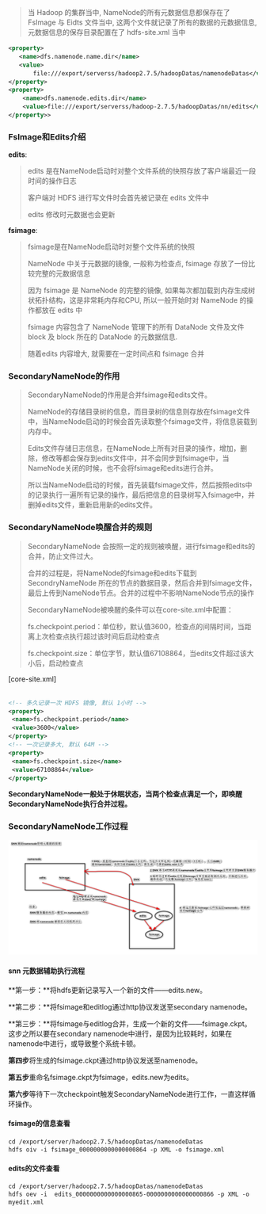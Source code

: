 > 当 Hadoop 的集群当中, NameNode的所有元数据信息都保存在了 FsImage 与 Eidts 文件当中, 这两个文件就记录了所有的数据的元数据信息, 元数据信息的保存目录配置在了 hdfs-site.xml 当中

```xml
<property>
   <name>dfs.namenode.name.dir</name>    
   <value>
       file:///export/serverss/hadoop2.7.5/hadoopDatas/namenodeDatas</value>
</property>
<property>
    <name>dfs.namenode.edits.dir</name>
    <value>file:///export/serverss/hadoop-2.7.5/hadoopDatas/nn/edits</value>
</property>>
```

### **FsImage和Edits**介绍

**edits**:

> edits 是在NameNode启动时对整个文件系统的快照存放了客户端最近一段时间的操作日志
>
> 客户端对 HDFS 进行写文件时会首先被记录在 edits 文件中
>
> edits 修改时元数据也会更新

**fsimage**:

> fsimage是在NameNode启动时对整个文件系统的快照
>
> NameNode 中关于元数据的镜像, 一般称为检查点, fsimage 存放了一份比较完整的元数据信息
>
> 因为 fsimage 是 NameNode 的完整的镜像, 如果每次都加载到内存生成树状拓扑结构，这是非常耗内存和CPU, 所以一般开始时对 NameNode 的操作都放在 edits 中
>
> fsimage 内容包含了 NameNode 管理下的所有 DataNode 文件及文件 block 及 block 所在的 DataNode 的元数据信息.
>
> 随着edits 内容增大, 就需要在一定时间点和 fsimage 合并

###  **SecondaryNameNode的作用**

> SecondaryNameNode的作用是合并fsimage和edits文件。
>
> NameNode的存储目录树的信息，而目录树的信息则存放在fsimage文件中，当NameNode启动的时候会首先读取整个fsimage文件，将信息装载到内存中。
>
> Edits文件存储日志信息，在NameNode上所有对目录的操作，增加，删除，修改等都会保存到edits文件中，并不会同步到fsimage中，当NameNode关闭的时候，也不会将fsimage和edits进行合并。
>
> 所以当NameNode启动的时候，首先装载fsimage文件，然后按照edits中的记录执行一遍所有记录的操作，最后把信息的目录树写入fsimage中，并删掉edits文件，重新启用新的edits文件。

### **SecondaryNameNode唤醒合并的规则**

> SecondaryNameNode 会按照一定的规则被唤醒，进行fsimage和edits的合并，防止文件过大。
>
> 合并的过程是，将NameNode的fsimage和edits下载到SecondryNameNode 所在的节点的数据目录，然后合并到fsimage文件，最后上传到NameNode节点。合并的过程中不影响NameNode节点的操作
>
> SecondaryNameNode被唤醒的条件可以在core-site.xml中配置：
>
> fs.checkpoint.period：单位秒，默认值3600，检查点的间隔时间，当距离上次检查点执行超过该时间后启动检查点
>
> fs.checkpoint.size：单位字节，默认值67108864，当edits文件超过该大小后，启动检查点

[core-site.xml]

```xml

<!-- 多久记录一次 HDFS 镜像, 默认 1小时 -->
<property>
 <name>fs.checkpoint.period</name>
 <value>3600</value>
</property>
<!-- 一次记录多大, 默认 64M -->
<property>
 <name>fs.checkpoint.size</name>
 <value>67108864</value>
</property>
```

**SecondaryNameNode一般处于休眠状态，当两个检查点满足一个，即唤醒SecondaryNameNode执行合并过程。**

###  **SecondaryNameNode工作过程**

![image-20200819171348215](./assets\image-20200819171348215.png)

#### snn 元数据辅助执行流程

**第一步：**将hdfs更新记录写入一个新的文件——edits.new。

**第二步：**将fsimage和editlog通过http协议发送至secondary namenode。

**第三步：**将fsimage与editlog合并，生成一个新的文件——fsimage.ckpt。这步之所以要在secondary namenode中进行，是因为比较耗时，如果在namenode中进行，或导致整个系统卡顿。

**第四步**将生成的fsimage.ckpt通过http协议发送至namenode。

**第五步**重命名fsimage.ckpt为fsimage，edits.new为edits。

**第六步**等待下一次checkpoint触发SecondaryNameNode进行工作，一直这样循环操作。

#### fsimage的信息查看

```shell
cd /export/server/hadoop2.7.5/hadoopDatas/namenodeDatas
hdfs oiv -i fsimage_0000000000000000864 -p XML -o fsimage.xml
```

#### edits的文件查看

```shell
cd /export/server/hadoop2.7.5/hadoopDatas/namenodeDatas
hdfs oev -i  edits_0000000000000000865-0000000000000000866 -p XML -o myedit.xml
```
